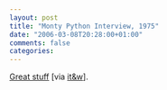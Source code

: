 ```yaml
---
layout: post
title: "Monty Python Interview, 1975"
date: "2006-03-08T20:28:00+01:00"
comments: false
categories: 
---
```


<p><a href="http://tsoya.blogspot.com/2006/03/unearthed-monty-python-footage-from.html">Great stuff</a> [via <a href="http://www.industrial-technology-and-witchcraft.de/index.php/ITW/17011/">it&#38;w</a>].</p>


